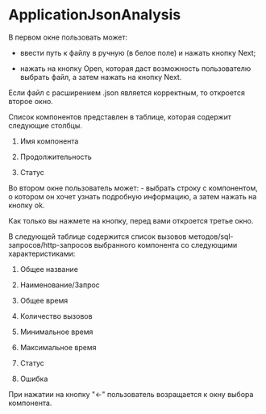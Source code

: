 # ApplicationJsonAnalysis

В первом окне пользовать может:

- ввести путь к файлу в ручную (в белое поле) и нажать кнопку Next;

- нажать на кнопку Open, которая даст возможность пользователю выбрать файл, а затем нажать на кнопку Next.

Если файл с расширением .json является корректным, то откроется второе окно.

Список компонентов представлен в таблице, которая содержит следующие столбцы.

1) Имя компонента

2) Продолжительность

3) Статус

Во втором окне пользователь может: - выбрать строку с компонентом, о котором он хочет узнать подробную информацию, а затем нажать на кнопку ok.

Как только вы нажмете на кнопку, перед вами откроется третье окно.

В следующей таблице содержится список вызовов методов/sql-запросов/http-запросов выбранного компонента со следующими характеристиками:

1) Общее название

2) Наименование/Запрос

3) Общее время

4) Количество вызовов

5) Минимальное время

6) Максимальное время

7) Статус

8) Ошибка

При нажатии на кнопку "<-" пользователь возращается к окну выбора компонента.

